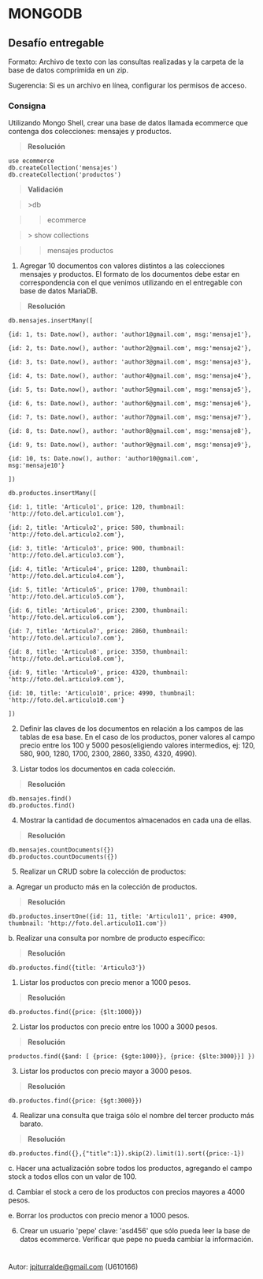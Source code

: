 
# MONGODB

  

## Desafío entregable

Formato: Archivo de texto con las consultas realizadas y la carpeta de la base de datos comprimida en un zip.

Sugerencia: Si es un archivo en línea, configurar los permisos de acceso.

  

### Consigna

Utilizando Mongo Shell, crear una base de datos llamada ecommerce que contenga dos colecciones: mensajes y productos.



>**Resolución**
```
use ecommerce
db.createCollection('mensajes')
db.createCollection('productos')
```

>**Validación**

>  \>db

>>ecommerce

>\> show collections

>>mensajes
>>productos

  
  

1. Agregar 10 documentos con valores distintos a las colecciones mensajes y productos. El formato de los documentos debe estar en correspondencia con el que venimos utilizando en el entregable con base de datos MariaDB.

>**Resolución**

  
```
db.mensajes.insertMany([

{id: 1, ts: Date.now(), author: 'author1@gmail.com', msg:'mensaje1'},

{id: 2, ts: Date.now(), author: 'author2@gmail.com', msg:'mensaje2'},

{id: 3, ts: Date.now(), author: 'author3@gmail.com', msg:'mensaje3'},

{id: 4, ts: Date.now(), author: 'author4@gmail.com', msg:'mensaje4'},

{id: 5, ts: Date.now(), author: 'author5@gmail.com', msg:'mensaje5'},

{id: 6, ts: Date.now(), author: 'author6@gmail.com', msg:'mensaje6'},

{id: 7, ts: Date.now(), author: 'author7@gmail.com', msg:'mensaje7'},

{id: 8, ts: Date.now(), author: 'author8@gmail.com', msg:'mensaje8'},

{id: 9, ts: Date.now(), author: 'author9@gmail.com', msg:'mensaje9'},

{id: 10, ts: Date.now(), author: 'author10@gmail.com', msg:'mensaje10'}

])

db.productos.insertMany([

{id: 1, title: 'Articulo1', price: 120, thumbnail: 'http://foto.del.articulo1.com'},

{id: 2, title: 'Articulo2', price: 580, thumbnail: 'http://foto.del.articulo2.com'},

{id: 3, title: 'Articulo3', price: 900, thumbnail: 'http://foto.del.articulo3.com'},

{id: 4, title: 'Articulo4', price: 1280, thumbnail: 'http://foto.del.articulo4.com'},

{id: 5, title: 'Articulo5', price: 1700, thumbnail: 'http://foto.del.articulo5.com'},

{id: 6, title: 'Articulo6', price: 2300, thumbnail: 'http://foto.del.articulo6.com'},

{id: 7, title: 'Articulo7', price: 2860, thumbnail: 'http://foto.del.articulo7.com'},

{id: 8, title: 'Articulo8', price: 3350, thumbnail: 'http://foto.del.articulo8.com'},

{id: 9, title: 'Articulo9', price: 4320, thumbnail: 'http://foto.del.articulo9.com'},

{id: 10, title: 'Articulo10', price: 4990, thumbnail: 'http://foto.del.articulo10.com'}

])
```
  

2. Definir las claves de los documentos en relación a los campos de las tablas de esa base. En el caso de los productos, poner valores al campo precio entre los 100 y 5000 pesos(eligiendo valores intermedios, ej: 120, 580, 900, 1280, 1700, 2300, 2860, 3350, 4320, 4990).

3. Listar todos los documentos en cada colección.
>**Resolución**
````
db.mensajes.find()
db.productos.find()
````
4. Mostrar la cantidad de documentos almacenados en cada una de ellas.
>**Resolución**
````
db.mensajes.countDocuments({})
db.productos.countDocuments({})
````
  

5. Realizar un CRUD sobre la colección de productos:

a. Agregar un producto más en la colección de productos.
>**Resolución**
````
db.productos.insertOne({id: 11, title: 'Articulo11', price: 4900, thumbnail: 'http://foto.del.articulo11.com'})
````
b. Realizar una consulta por nombre de producto específico:
>**Resolución**
````
db.productos.find({title: 'Articulo3'})
````
1. Listar los productos con precio menor a 1000 pesos.
>**Resolución**
````
db.productos.find({price: {$lt:1000}})
````
2. Listar los productos con precio entre los 1000 a 3000 pesos.
>**Resolución**
````
productos.find({$and: [ {price: {$gte:1000}}, {price: {$lte:3000}}] })
````
3. Listar los productos con precio mayor a 3000 pesos.
>**Resolución**
````
db.productos.find({price: {$gt:3000}})
````
4. Realizar una consulta que traiga sólo el nombre del tercer producto más barato.
>**Resolución**
````
db.productos.find({},{"title":1}).skip(2).limit(1).sort({price:-1})
````
  

c. Hacer una actualización sobre todos los productos, agregando el campo stock a todos ellos con un valor de 100.

d. Cambiar el stock a cero de los productos con precios mayores a 4000 pesos.

e. Borrar los productos con precio menor a 1000 pesos.

6. Crear un usuario 'pepe' clave: 'asd456' que sólo pueda leer la base de datos ecommerce. Verificar que pepe no pueda cambiar la información.

#

Autor: jpiturralde@gmail.com (U610166)
